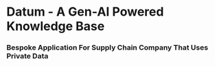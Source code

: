 # Datum - A Gen-AI Powered Knowledge Base 
### Bespoke Application For Supply Chain Company That Uses Private Data
